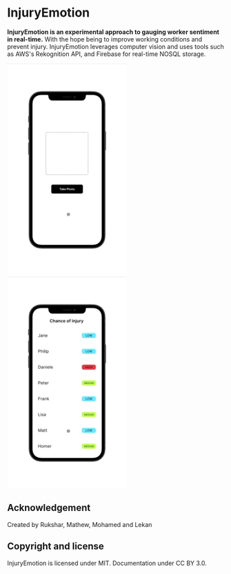 # InjuryEmotion

**InjuryEmotion is an experimental approach to gauging worker sentiment in real-time.** With the hope being to improve working conditions and prevent injury. InjuryEmotion leverages computer vision and uses tools such as AWS's Rekognition API, and Firebase for real-time NOSQL storage.

<img src="Worker_Demo_Final.gif"  height="490">   <img src="Manager_Demo_Final.gif" height="490">

## Acknowledgement

Created by Rukshar, Mathew, Mohamed and Lekan

## Copyright and license

InjuryEmotion is licensed under MIT. Documentation under CC BY 3.0.
